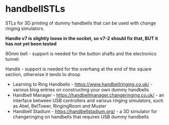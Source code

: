 # handbellSTLs

STLs for 3D printing of dummy handbells that can be used with change ringing simulators.

**Handle v7 is slightly loose in the socket, so v7-2 should fix that, BUT it has not yet been tested**

90mm bell - support is needed for the button shafts and the electronics tunnel.

Handle - support is needed for the overhang at the end of the square section, otherwise it tends to droop

* Learning to Ring Handbells - https://www.handbellringing.co.uk/ - various blog entries on constructing your own dummy handbells
* Handbell Manager - https://handbellmanager.changeringing.co.uk/ - an interface between USB controllers and various ringing simulators, such as Abel, BelTower, RingingRoom and Muster
* Handbell Stadium - https://handbellstadium.org/ - a 3D simulator for changeringing on handbells that requires USB dummy handbells
